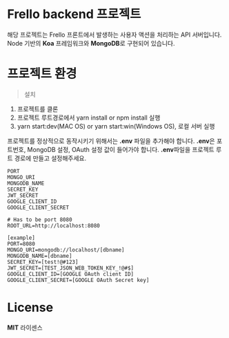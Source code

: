 # Frello backend 프로젝트

해당 프로젝트는 Frello 프론트에서 발생하는 사용자 액션을 처리하는
API 서버입니다. Node 기반의 **Koa** 프레임워크와 **MongoDB**로 구현되어
있습니다.

# 프로젝트 환경

> 설치
1. 프로젝트를 클론
2. 프로젝트 루트경로에서 yarn install or npm install 실행
3. yarn start:dev(MAC OS) or yarn start:win(Windows OS), 로컬 서버 실행


프로젝트를 정상적으로 동작시키기 위해서는 **.env** 파일을 추가해야 합니다. **.env**은 포트번호, MongoDB 설정, OAuth 설정 값이 들어가야 합니다. **.env**파일을 프로젝트 루트 경로에 만들고 설정해주세요.

```
PORT
MONGO_URI
MONGODB_NAME
SECRET_KEY
JWT_SECRET
GOOGLE_CLIENT_ID
GOOGLE_CLIENT_SECRET

# Has to be port 8080
ROOT_URL=http://localhost:8080

[example]
PORT=8080
MONGO_URI=mongodb://localhost/[dbname]
MONGODB_NAME=[dbname]
SECRET_KEY=[test!@#123]
JWT_SECRET=[TEST_JSON_WEB_TOKEN_KEY_!@#$]
GOOGLE_CLIENT_ID=[GOOGLE OAuth client ID]
GOOGLE_CLIENT_SECRET=[GOOGLE OAuth Secret key]
```

# License

**MIT** 라이센스
